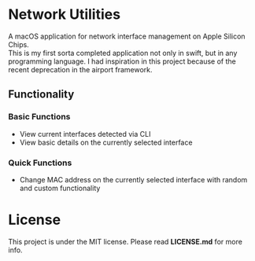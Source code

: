 # Network Utilities
A macOS application for network interface management on Apple Silicon Chips. <br>
This is my first sorta completed application not only in swift, but in any programming language. I had inspiration in this project because of the recent deprecation in the airport framework.

## Functionality
### Basic Functions
- View current interfaces detected via CLI
- View basic details on the currently selected interface
### Quick Functions
- Change MAC address on the currently selected interface with random and custom functionality

# License
This project is under the MIT license. Please read **LICENSE.md** for more info.
